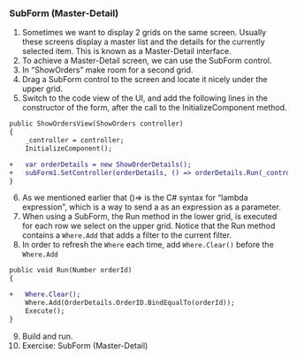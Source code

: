 ﻿### SubForm (Master-Detail)

1.	Sometimes we want to display 2 grids on the same screen. Usually these screens display a master list and the details for the currently selected item. This is known as a Master-Detail interface.
2.	To achieve a Master-Detail screen, we can use the SubForm control.
3.	In “ShowOrders” make room for a second grid.
4.	Drag a SubForm control to the screen and locate it nicely under the upper grid.
5.	Switch to the code view of the UI, and add the following lines in the constructor of the form, after the call to the InitializeComponent method.
```diff
public ShowOrdersView(ShowOrders controller)
{
    _controller = controller;
    InitializeComponent();

+   var orderDetails = new ShowOrderDetails();
+   subForm1.SetController(orderDetails, () => orderDetails.Run(_controller.Orders.OrderID));
}
```  
6.	As we mentioned earlier that ()=> is the C# syntax for “lambda expression”, which is a way to send a as an expression as a parameter.
7.	When using a SubForm, the Run method in the lower grid, is executed for each row we select on the upper grid. Notice that the Run method contains a `Where.Add` that adds a filter to the current filter. 
8.	In order to refresh the `Where` each time, add `Where.Clear()` before the `Where.Add`
```diff 
public void Run(Number orderId)
{

+   Where.Clear();
    Where.Add(OrderDetails.OrderID.BindEqualTo(orderId));
    Execute();
}
```
9.	Build and run.
10. Exercise: SubForm (Master-Detail)
